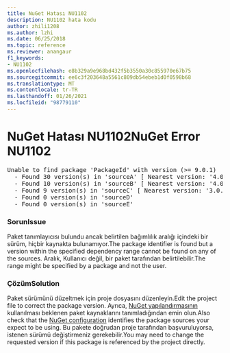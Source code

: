 ```yaml
---
title: NuGet Hatası NU1102
description: NU1102 hata kodu
author: zhili1208
ms.author: lzhi
ms.date: 06/25/2018
ms.topic: reference
ms.reviewer: anangaur
f1_keywords:
- NU1102
ms.openlocfilehash: e8b329a9e968bd432f5b3550a30c855970e67b75
ms.sourcegitcommit: ee6c3f203648a5561c809db54ebeb1d0f0598b68
ms.translationtype: MT
ms.contentlocale: tr-TR
ms.lasthandoff: 01/26/2021
ms.locfileid: "98779110"
---
```

# <a name="nuget-error-nu1102"></a><span data-ttu-id="df9ef-103">NuGet Hatası NU1102</span><span class="sxs-lookup"><span data-stu-id="df9ef-103">NuGet Error NU1102</span></span>

<pre>Unable to find package 'PackageId' with version (>= 9.0.1)<br/>  - Found 30 version(s) in 'sourceA' [ Nearest version: '4.0.0' ]<br/>  - Found 10 version(s) in 'sourceB' [ Nearest version: '4.0.0-rc-2129' ]<br/>  - Found 9 version(s) in 'sourceC' [ Nearest version: '3.0.0-beta-00032' ]<br/>  - Found 0 version(s) in 'sourceD'<br/>  - Found 0 version(s) in 'sourceE'</pre>

### <a name="issue"></a><span data-ttu-id="df9ef-104">Sorun</span><span class="sxs-lookup"><span data-stu-id="df9ef-104">Issue</span></span>
<span data-ttu-id="df9ef-105">Paket tanımlayıcısı bulundu ancak belirtilen bağımlılık aralığı içindeki bir sürüm, hiçbir kaynakta bulunamıyor.</span><span class="sxs-lookup"><span data-stu-id="df9ef-105">The package identifier is found but a version within the specified dependency range cannot be found on any of the sources.</span></span> <span data-ttu-id="df9ef-106">Aralık, Kullanıcı değil, bir paket tarafından belirtilebilir.</span><span class="sxs-lookup"><span data-stu-id="df9ef-106">The range might be specified by a package and not the user.</span></span>

### <a name="solution"></a><span data-ttu-id="df9ef-107">Çözüm</span><span class="sxs-lookup"><span data-stu-id="df9ef-107">Solution</span></span>
<span data-ttu-id="df9ef-108">Paket sürümünü düzeltmek için proje dosyasını düzenleyin.</span><span class="sxs-lookup"><span data-stu-id="df9ef-108">Edit the project file to correct the package version.</span></span> <span data-ttu-id="df9ef-109">Ayrıca, [NuGet yapılandırmasının](../../consume-packages/Configuring-NuGet-Behavior.md) kullanılması beklenen paket kaynaklarını tanımladığından emin olun.</span><span class="sxs-lookup"><span data-stu-id="df9ef-109">Also check that the [NuGet configuration](../../consume-packages/Configuring-NuGet-Behavior.md) identifies the package sources your expect to be using.</span></span> <span data-ttu-id="df9ef-110">Bu pakete doğrudan proje tarafından başvuruluyorsa, istenen sürümü değiştirmeniz gerekebilir.</span><span class="sxs-lookup"><span data-stu-id="df9ef-110">You may need to change the requested version if this package is referenced by the project directly.</span></span>
